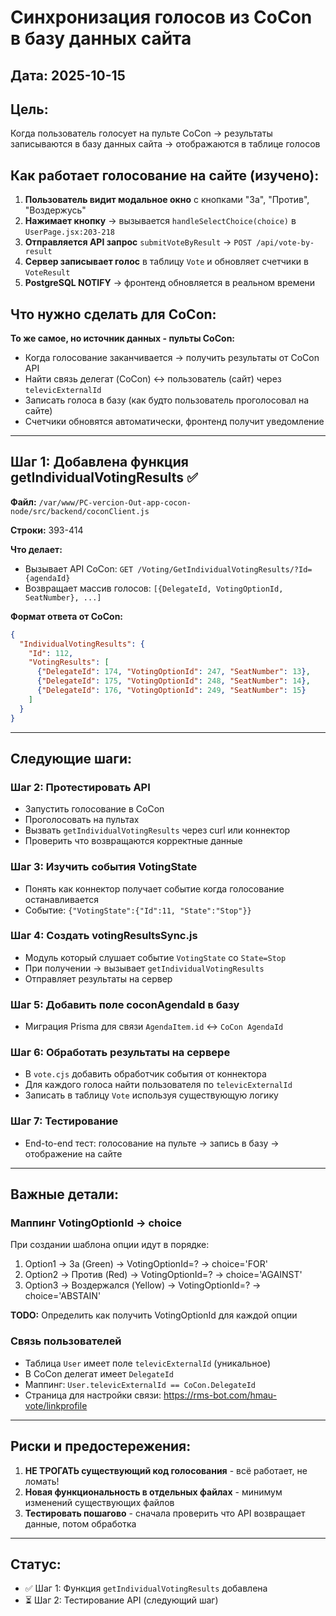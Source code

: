 # Синхронизация голосов из CoCon в базу данных сайта

## Дата: 2025-10-15

## Цель:
Когда пользователь голосует на пульте CoCon → результаты записываются в базу данных сайта → отображаются в таблице голосов

## Как работает голосование на сайте (изучено):

1. **Пользователь видит модальное окно** с кнопками "За", "Против", "Воздержусь"
2. **Нажимает кнопку** → вызывается `handleSelectChoice(choice)` в `UserPage.jsx:203-218`
3. **Отправляется API запрос** `submitVoteByResult` → `POST /api/vote-by-result`
4. **Сервер записывает голос** в таблицу `Vote` и обновляет счетчики в `VoteResult`
5. **PostgreSQL NOTIFY** → фронтенд обновляется в реальном времени

## Что нужно сделать для CoCon:

**То же самое, но источник данных - пульты CoCon:**
- Когда голосование заканчивается → получить результаты от CoCon API
- Найти связь делегат (CoCon) ↔ пользователь (сайт) через `televicExternalId`
- Записать голоса в базу (как будто пользователь проголосовал на сайте)
- Счетчики обновятся автоматически, фронтенд получит уведомление

---

## Шаг 1: Добавлена функция getIndividualVotingResults ✅

**Файл:** `/var/www/PC-vercion-Out-app-cocon-node/src/backend/coconClient.js`

**Строки:** 393-414

**Что делает:**
- Вызывает API CoCon: `GET /Voting/GetIndividualVotingResults/?Id={agendaId}`
- Возвращает массив голосов: `[{DelegateId, VotingOptionId, SeatNumber}, ...]`

**Формат ответа от CoCon:**
```json
{
  "IndividualVotingResults": {
    "Id": 112,
    "VotingResults": [
      {"DelegateId": 174, "VotingOptionId": 247, "SeatNumber": 13},
      {"DelegateId": 175, "VotingOptionId": 248, "SeatNumber": 14},
      {"DelegateId": 176, "VotingOptionId": 249, "SeatNumber": 15}
    ]
  }
}
```

---

## Следующие шаги:

### Шаг 2: Протестировать API
- Запустить голосование в CoCon
- Проголосовать на пультах
- Вызвать `getIndividualVotingResults` через curl или коннектор
- Проверить что возвращаются корректные данные

### Шаг 3: Изучить события VotingState
- Понять как коннектор получает событие когда голосование останавливается
- Событие: `{"VotingState":{"Id":11, "State":"Stop"}}`

### Шаг 4: Создать votingResultsSync.js
- Модуль который слушает событие `VotingState` со `State=Stop`
- При получении → вызывает `getIndividualVotingResults`
- Отправляет результаты на сервер

### Шаг 5: Добавить поле coconAgendaId в базу
- Миграция Prisma для связи `AgendaItem.id` ↔ `CoCon AgendaId`

### Шаг 6: Обработать результаты на сервере
- В `vote.cjs` добавить обработчик события от коннектора
- Для каждого голоса найти пользователя по `televicExternalId`
- Записать в таблицу `Vote` используя существующую логику

### Шаг 7: Тестирование
- End-to-end тест: голосование на пульте → запись в базу → отображение на сайте

---

## Важные детали:

### Маппинг VotingOptionId → choice
При создании шаблона опции идут в порядке:
1. Option1 → За (Green) → VotingOptionId=? → choice='FOR'
2. Option2 → Против (Red) → VotingOptionId=? → choice='AGAINST'
3. Option3 → Воздержался (Yellow) → VotingOptionId=? → choice='ABSTAIN'

**TODO:** Определить как получить VotingOptionId для каждой опции

### Связь пользователей
- Таблица `User` имеет поле `televicExternalId` (уникальное)
- В CoCon делегат имеет `DelegateId`
- Маппинг: `User.televicExternalId == CoCon.DelegateId`
- Страница для настройки связи: https://rms-bot.com/hmau-vote/linkprofile

---

## Риски и предостережения:

1. **НЕ ТРОГАТЬ существующий код голосования** - всё работает, не ломать!
2. **Новая функциональность в отдельных файлах** - минимум изменений существующих файлов
3. **Тестировать пошагово** - сначала проверить что API возвращает данные, потом обработка

---

## Статус:
- ✅ Шаг 1: Функция `getIndividualVotingResults` добавлена
- ⏳ Шаг 2: Тестирование API (следующий шаг)
